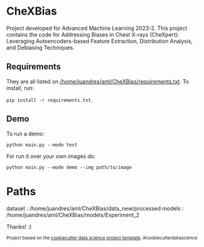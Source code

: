 CheXBias
==============================

Project developed for Advanced Machine Learning 2023-2. This project contains the code for Addressing Biases in Chest X-rays (CheXpert): Leveraging Autoencoders-based Feature Extraction, Distribution Analysis, and Debiasing Techniques. 

## Requirements

They are all listed on [/home/juandres/aml/CheXBias/requirements.txt](requirements.txt). To install, run:

 `pip install -r requirements.txt`.

## Demo

To run a demo:

`python main.py --mode test`

For run it over your own images do:

`python main.py --mode demo --img path/to/image`

# Paths
dataset : /home/juandres/aml/CheXBias/data_new/processed
models : /home/juandres/aml/CheXBias/models/Experiment_2

Thanks! :)

<p><small>Project based on the <a target="_blank" href="https://drivendata.github.io/cookiecutter-data-science/">cookiecutter data science project template</a>. #cookiecutterdatascience</small></p>